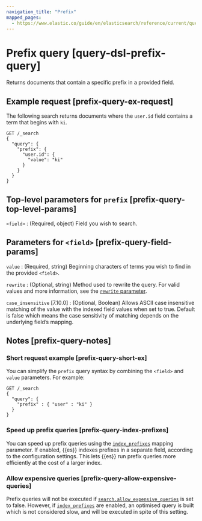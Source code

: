 ```yaml
---
navigation_title: "Prefix"
mapped_pages:
  - https://www.elastic.co/guide/en/elasticsearch/reference/current/query-dsl-prefix-query.html
---
```


# Prefix query [query-dsl-prefix-query]


Returns documents that contain a specific prefix in a provided field.

## Example request [prefix-query-ex-request]

The following search returns documents where the `user.id` field contains a term that begins with `ki`.

```console
GET /_search
{
  "query": {
    "prefix": {
      "user.id": {
        "value": "ki"
      }
    }
  }
}
```


## Top-level parameters for `prefix` [prefix-query-top-level-params]

`<field>`
:   (Required, object) Field you wish to search.


## Parameters for `<field>` [prefix-query-field-params]

`value`
:   (Required, string) Beginning characters of terms you wish to find in the provided `<field>`.

`rewrite`
:   (Optional, string) Method used to rewrite the query. For valid values and more information, see the [`rewrite` parameter](/reference/query-languages/query-dsl/query-dsl-multi-term-rewrite.md).

`case_insensitive` [7.10.0]
:   (Optional, Boolean) Allows ASCII case insensitive matching of the value with the indexed field values when set to true. Default is false which means the case sensitivity of matching depends on the underlying field’s mapping.


## Notes [prefix-query-notes]

### Short request example [prefix-query-short-ex]

You can simplify the `prefix` query syntax by combining the `<field>` and `value` parameters. For example:

```console
GET /_search
{
  "query": {
    "prefix" : { "user" : "ki" }
  }
}
```


### Speed up prefix queries [prefix-query-index-prefixes]

You can speed up prefix queries using the [`index_prefixes`](/reference/elasticsearch/mapping-reference/index-prefixes.md) mapping parameter. If enabled, {{es}} indexes prefixes in a separate field, according to the configuration settings. This lets {{es}} run prefix queries more efficiently at the cost of a larger index.


### Allow expensive queries [prefix-query-allow-expensive-queries]

Prefix queries will not be executed if [`search.allow_expensive_queries`](/reference/query-languages/querydsl.md#query-dsl-allow-expensive-queries) is set to false. However, if [`index_prefixes`](/reference/elasticsearch/mapping-reference/index-prefixes.md) are enabled, an optimised query is built which is not considered slow, and will be executed in spite of this setting.



